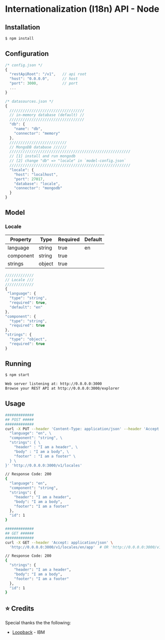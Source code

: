 # Internationalization (I18n) API - Node

## Installation
```bash
$ npm install
```

## Configuration
```js
/* config.json */
{
  "restApiRoot": "/v1",   // api root
  "host": "0.0.0.0",      // host
  "port": 3000,           // port
  ...
}
```
```js
/* datasources.json */
{
  //////////////////////////////////
  // in-memory database (default) //
  //////////////////////////////////
  "db": {
    "name": "db",
    "connector": "memory"
  },
  //////////////////////////
  // MongoDB database //////
  ///////////////////////////////////////////////////////
  // [1] install and run mongodb 
  // [2] change "db" => "locale" in `model-config.json`
  ///////////////////////////////////////////////////////
  "locale": {
    "host": "localhost",
    "port": 27017,
    "database": "locale",
    "connector": "mongodb"
  }
}
```

## Model

### Locale
|  Property   |  Type  | Required | Default |
|-------------|--------|----------|---------|
|  language   | string |   true   |   en    |
|  component  | string |   true   |         |   
|  strings    | object |   true   |         | 
```js
/////////////
// Locale ///
/////////////
{
 "language": {
  "type": "string",
  "required": true,
  "default": "en"
},
"component": {
  "type": "string",
  "required": true
},
"strings": {
  "type": "object",
  "required": true
}
```

## Running
```bash
$ npm start

Web server listening at: http://0.0.0.0:3000
Browse your REST API at http://0.0.0.0:3000/explorer
```

## Usage
```bash
#############
## POST #####
#############
curl -X PUT --header 'Content-Type: application/json' --header 'Accept: application/json' -d '{ \ 
  "language": "en", \ 
  "component": "string", \ 
  "strings": { \ 
    "header" : "I am a header", \ 
    "body" : "I am a body", \ 
    "footer" : "I am a footer" \ 
  } \ 
}' 'http://0.0.0.0:3000/v1/locales'

// Response Code: 200
{
  "language": "en",
  "component": "string",
  "strings": {
    "header": "I am a header",
    "body": "I am a body",
    "footer": "I am a footer"
  },
  "id": 1
}
```

```bash
#############
## GET ######
#############
curl -X GET --header 'Accept: application/json' \ 
  'http://0.0.0.0:3000/v1/locales/en/app'  # OR 'http://0.0.0.0:3000/v1/locales/en' to get all components 

// Response Code: 200
{
  "strings": {
    "header": "I am a header",
    "body": "I am a body",
    "footer": "I am a footer"
  },
  "id": 1
}
```

## :star: Credits
Special thanks the the following: 
* [Loopback](https://loopback.io/) - IBM

